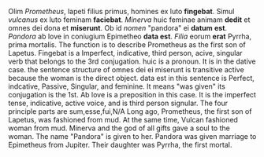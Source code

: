 Olim *Prometheus*, lapeti filius primus, homines ex luto **fingebat**. Simul *vulcanus* ex luto feminam **faciebat**. *Minerva* huic feminae animam **dedit** et omnes dei dona et **miserunt**. Ob id *nomen* "pandora" ei **datum** **est**. *Pandora* ab love in coniugium Epimetheo **data est**. *Filia* eorum **erat** Pyrrha, prima mortalis.
The function is to describe Prometheus as the first son of Lapetus.
Fingebat is a Imperfect, indicative, third person, acive, singular verb that belongs to the 3rd conjugation.
huic is a pronoun. It is in the dative case.
the sentence structure of omnes dei ei miserunt is transitive active because the woman is the direct object. 
data est in this sentence is Perfect, indcative, Passive, Singular, and feminine. It means "was given" its conjugation is the 1st.
Ab love is a preposition in this case.
It is the imperfect tense, indicative, active voice, and is third person signular. The four principle parts are sum,esse,fui,N/A
Long ago, Prometheus, the first son of Lapetus, was fashioned from mud. At the same time, Vulcan fashioned woman from mud. Minerva and the god of all gifts gave a soul to the woman. The name "Pandora" is given to her. Pandora was given marriage to Epimetheus from Jupiter. Their daughter was Pyrrha, the first mortal.

